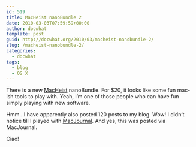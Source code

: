```yaml
---
id: 519
title: MacHeist nanoBundle 2
date: 2010-03-03T07:59:59+00:00
author: docwhat
template: post
guid: http://docwhat.org/2010/03/macheist-nanobundle-2/
slug: /macheist-nanobundle-2/
categories:
  - docwhat
tags:
  - blog
  - OS X
---
```

There is a new <a href="http://macheist.com/">MacHeist</a> nanoBundle.  For $20, it looks like some fun mac-ish tools to play with.  Yeah, I’m one of those people who can have fun simply playing with new software.

Hmm...I have apparently also posted 120 posts to my blog.  Wow!  I didn’t notice till I played with <a href="http://www.marinersoftware.com/sitepage.php?page=85">MacJournal</a>. And yes, this was posted via MacJournal.

Ciao!